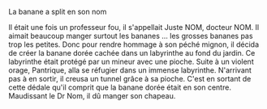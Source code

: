 La banane a split en son nom

Il était une fois un professeur fou, il s'appellait Juste NOM, docteur NOM.
Il aimait beaucoup manger surtout les bananes ... les grosses bananes pas trop les petites.
Donc pour rendre hommage à son péché mignon, il décida de créer la banane dorée cachée dans un labyrinthe au fond du jardin.
Ce labyrinthe était protégé par un mineur avec une pioche.
Suite à un violent orage, Pantrique, alla se réfugier dans un immense labyrinthe.
N'arrivant pas à en sortir, il creusa un tunnel grâce à sa pioche.
C'est en sortant de cette dédale qu'il comprit que la banane dorée était en son centre.
Maudissant le Dr Nom, il dû manger son chapeau.